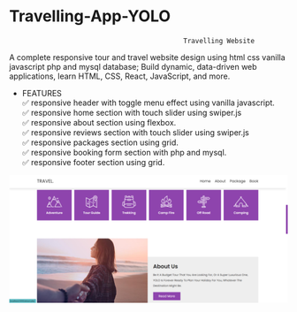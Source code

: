 # Travelling-App-YOLO
                                                Travelling Website
A complete responsive tour and travel website design using html css vanilla javascript php and mysql database;
Build dynamic, data-driven web applications, learn HTML, CSS, React, JavaScript, and more.

* FEATURES <br>
✅ responsive header with toggle menu effect using vanilla javascript.<br>
✅ responsive home section with touch slider using swiper.js <br>
✅ responsive about section using flexbox. <br>
✅ responsive reviews section  with touch slider using swiper.js <br>
✅ responsive packages section using grid. <br>
✅ responsive booking form section with php and mysql. <br>
✅ responsive footer section using grid. <br>

![](https://github.com/nainshree-raj/Travelling-App-YOLO/blob/main/Screenshot%20(26).png)
<br>
